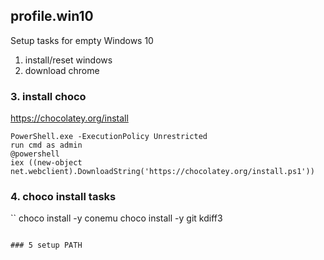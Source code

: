 ## profile.win10
Setup tasks for empty Windows 10

1. install/reset windows  
2. download chrome  
### 3. install choco  

https://chocolatey.org/install
```
PowerShell.exe -ExecutionPolicy Unrestricted
run cmd as admin
@powershell 
iex ((new-object net.webclient).DownloadString('https://chocolatey.org/install.ps1'))
```

### 4. choco install tasks  

``
choco install -y conemu
choco install -y git kdiff3
```

### 5 setup PATH  

